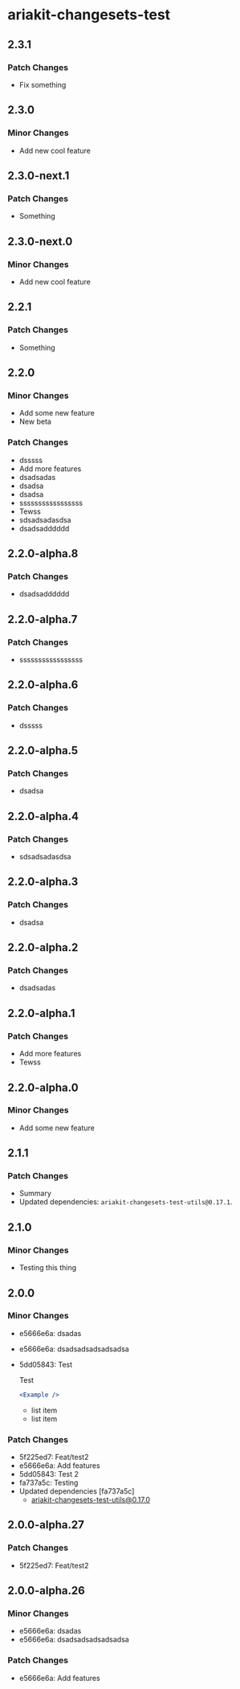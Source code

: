 # ariakit-changesets-test

## 2.3.1

### Patch Changes

- Fix something

## 2.3.0

### Minor Changes

- Add new cool feature

## 2.3.0-next.1

### Patch Changes

- Something

## 2.3.0-next.0

### Minor Changes

- Add new cool feature

## 2.2.1

### Patch Changes

- Something

## 2.2.0

### Minor Changes

- Add some new feature
- New beta

### Patch Changes

- dsssss
- Add more features
- dsadsadas
- dsadsa
- dsadsa
- sssssssssssssssss
- Tewss
- sdsadsadasdsa
- dsadsadddddd

## 2.2.0-alpha.8

### Patch Changes

- dsadsadddddd

## 2.2.0-alpha.7

### Patch Changes

- sssssssssssssssss

## 2.2.0-alpha.6

### Patch Changes

- dsssss

## 2.2.0-alpha.5

### Patch Changes

- dsadsa

## 2.2.0-alpha.4

### Patch Changes

- sdsadsadasdsa

## 2.2.0-alpha.3

### Patch Changes

- dsadsa

## 2.2.0-alpha.2

### Patch Changes

- dsadsadas

## 2.2.0-alpha.1

### Patch Changes

- Add more features
- Tewss

## 2.2.0-alpha.0

### Minor Changes

- Add some new feature

## 2.1.1

### Patch Changes

- Summary
- Updated dependencies: `ariakit-changesets-test-utils@0.17.1`.

## 2.1.0

### Minor Changes

- Testing this thing

## 2.0.0

### Minor Changes

- e5666e6a: dsadas
- e5666e6a: dsadsadsadsadsadsa
- 5dd05843: Test

  Test

  ```jsx
  <Example />
  ```

  - list item
  - list item

### Patch Changes

- 5f225ed7: Feat/test2
- e5666e6a: Add features
- 5dd05843: Test 2
- fa737a5c: Testing
- Updated dependencies [fa737a5c]
  - ariakit-changesets-test-utils@0.17.0

## 2.0.0-alpha.27

### Patch Changes

- 5f225ed7: Feat/test2

## 2.0.0-alpha.26

### Minor Changes

- e5666e6a: dsadas
- e5666e6a: dsadsadsadsadsadsa

### Patch Changes

- e5666e6a: Add features
